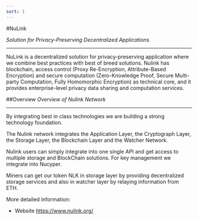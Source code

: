 ```yaml
---
sort: 1
---
```


#NuLink

*Solution for Privacy-Preserving Decentralized Applications*

----------

NuLink is a decentralized solution for privacy-preserving application where we combine best practices with best of breed solutions. Nulink has  blockchain, access control (Proxy Re-Encryption, Attribute-Based Encryption) and secure computation (Zero-Knowledge Proof, Secure Multi-party Computation, Fully Homomorphic Encryption) as technical core, and it provides enterprise-level privacy data sharing and computation services.

##Overview
*Overview of Nulink Network*

----------


By integrating best in class technologies we are building a strong technology foundation. 

The Nulink network integrates the Application Layer, the Cryptograph Layer, the Storage Layer, the Blockchain Layer and the Watcher Network.

Nulink users can simply integrate into one single API and get access to multiple storage and BlockChain solutions. For key management we integrate into Nucyper. 

Miners can get our token NLK in storage layer by providing decentralized storage services and also in watcher layer by relaying information from ETH. 

More detailed information:

* Website https://www.nulink.org/
